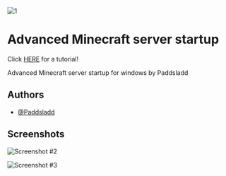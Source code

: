 ![1](https://cdn.discordapp.com/attachments/1091794618229719201/1141294349506838551/AdvancedMinecraftServerStartup.png)
# Advanced Minecraft server startup

Click [HERE](https://www.youtube.com/watch?v=dQw4w9WgXcQ) for a tutorial!

Advanced Minecraft server startup for windows by Paddsladd
## Authors

- [@Paddsladd](https://www.github.com/Paddsladd)


## Screenshots

![Screenshot #2](https://cdn.discordapp.com/attachments/1091794618229719201/1141462788678635540/image.png)

![Screenshot #3](https://cdn.discordapp.com/attachments/1091794618229719201/1141463731298123943/image.png)
